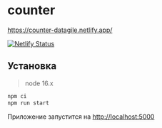 # counter

<a>https://counter-datagile.netlify.app/</a>

[![Netlify Status](https://api.netlify.com/api/v1/badges/babad549-03c2-460c-895f-189c143a60c0/deploy-status)](https://counter-datagile.netlify.app/)

## Установка

> node 16.x

```bash
npm ci
npm run start
```
Приложение запустится на [http://localhost:5000](http://localhost:5000)
